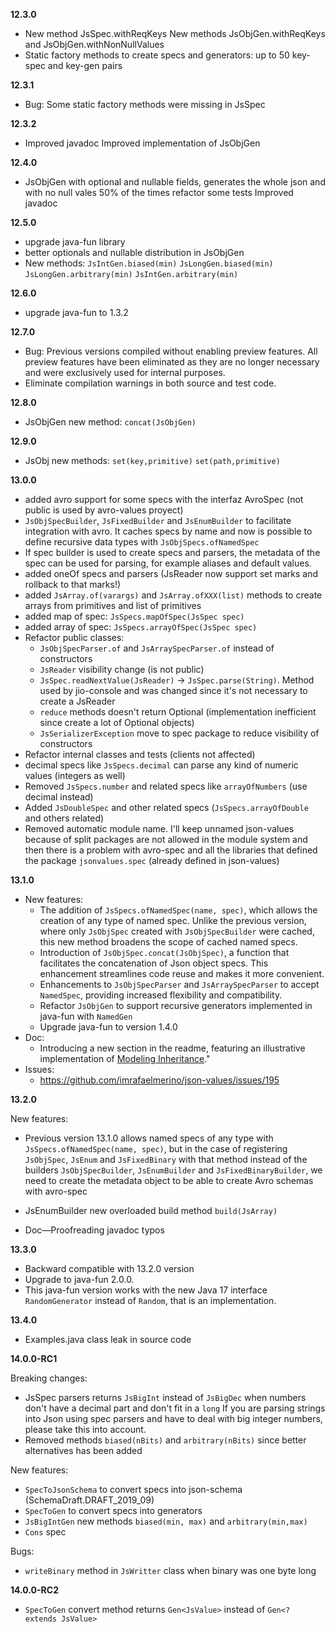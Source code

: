 **12.3.0**

- New method JsSpec.withReqKeys New methods JsObjGen.withReqKeys and JsObjGen.withNonNullValues
- Static factory methods to create specs and generators: up to 50 key-spec and key-gen pairs

**12.3.1**

- Bug: Some static factory methods were missing in JsSpec

**12.3.2**

- Improved javadoc Improved implementation of JsObjGen

**12.4.0**

- JsObjGen with optional and nullable fields, generates the whole json and with no null vales 50% of
  the times refactor some tests Improved javadoc

**12.5.0**

- upgrade java-fun library
- better optionals and nullable distribution in JsObjGen
- New methods: `JsIntGen.biased(min)` `JsLongGen.biased(min)` `JsLongGen.arbitrary(min)`
  `JsIntGen.arbitrary(min)`

**12.6.0**

- upgrade java-fun to 1.3.2

**12.7.0**

- Bug: Previous versions compiled without enabling preview features. All preview features have been
  eliminated as they are no longer necessary and were exclusively used for internal purposes.
- Eliminate compilation warnings in both source and test code.

**12.8.0**

- JsObjGen new method: `concat(JsObjGen)`

**12.9.0**

- JsObj new methods: `set(key,primitive)` `set(path,primitive)`

**13.0.0**

- added avro support for some specs with the interfaz AvroSpec (not public is used by avro-values
  proyect)
- `JsObjSpecBuilder`, `JsFixedBuilder` and `JsEnumBuilder` to facilitate integration with avro. It
  caches specs by name and now is possible to define recursive data types with
  `JsObjSpecs.ofNamedSpec`
- If spec builder is used to create specs and parsers, the metadata of the spec can be used for
  parsing, for example aliases and default values.
- added oneOf specs and parsers (JsReader now support set marks and rollback to that marks!)
- added `JsArray.of(varargs)` and `JsArray.ofXXX(list)` methods to create arrays from primitives and
  list of primitives
- added map of spec: `JsSpecs.mapOfSpec(JsSpec spec)`
- added array of spec: `JsSpecs.arrayOfSpec(JsSpec spec)`
- Refactor public classes:
  - `JsObjSpecParser.of` and `JsArraySpecParser.of` instead of constructors
  - `JsReader` visibility change (is not public)
  - `JsSpec.readNextValue(JsReader)` -> `JsSpec.parse(String)`. Method used by jio-console and was
    changed since it's not necessary to create a JsReader
  - `reduce` methods doesn't return Optional (implementation inefficient since create a lot of
    Optional objects)
  - `JsSerializerException` move to spec package to reduce visibility of constructors
- Refactor internal classes and tests (clients not affected)
- decimal specs like `JsSpecs.decimal` can parse any kind of numeric values (integers as well)
- Removed `JsSpecs.number` and related specs like `arrayOfNumbers` (use decimal instead)
- Added `JsDoubleSpec` and other related specs (`JsSpecs.arrayOfDouble` and others related)
- Removed automatic module name. I'll keep unnamed json-values because of split packages are not
  allowed in the module system and then there is a problem with avro-spec and all the libraries that
  defined the package `jsonvalues.spec` (already defined in json-values)

**13.1.0**

- New features:
  - The addition of `JsSpecs.ofNamedSpec(name, spec)`, which allows the creation of any type of
    named spec. Unlike the previous version, where only `JsObjSpec` created with `JsObjSpecBuilder`
    were cached, this new method broadens the scope of cached named specs.
  - Introduction of `JsObjSpec.concat(JsObjSpec)`, a function that facilitates the concatenation of
    Json object specs. This enhancement streamlines code reuse and makes it more convenient.
  - Enhancements to `JsObjSpecParser` and `JsArraySpecParser` to accept `NamedSpec`, providing
    increased flexibility and compatibility.
  - Refactor `JsObjGen` to support recursive generators implemented in java-fun with `NamedGen`
  - Upgrade java-fun to version 1.4.0
- Doc:
  - Introducing a new section in the readme, featuring an illustrative implementation of
    [Modeling Inheritance](https://json-schema.org/blog/posts/modelling-inheritance)."
- Issues:
  - https://github.com/imrafaelmerino/json-values/issues/195

**13.2.0**

New features:

- Previous version 13.1.0 allows named specs of any type with `JsSpecs.ofNamedSpec(name, spec)`, but
  in the case of registering `JsObjSpec`, `JsEnum` and `JsFixedBinary` with that method instead of
  the builders `JsObjSpecBuilder`, `JsEnumBuilder` and `JsFixedBinaryBuilder`, we need to create the
  metadata object to be able to create Avro schemas with avro-spec

- JsEnumBuilder new overloaded build method `build(JsArray)`

- Doc—Proofreading javadoc typos

**13.3.0**

- Backward compatible with 13.2.0 version
- Upgrade to java-fun 2.0.0.
- This java-fun version works with the new Java 17 interface `RandomGenerator` instead of `Random`,
  that is an implementation.

**13.4.0**

- Examples.java class leak in source code

**14.0.0-RC1**

Breaking changes:

- JsSpec parsers returns `JsBigInt` instead of `JsBigDec` when numbers don't have a decimal part and
  don't fit in a `long` If you are parsing strings into Json using spec parsers and have to deal
  with big integer numbers, please take this into account.
- Removed methods `biased(nBits)` and `arbitrary(nBits)` since better alternatives has been added

New features:

- `SpecToJsonSchema` to convert specs into json-schema (SchemaDraft.DRAFT_2019_09)
- `SpecToGen` to convert specs into generators
- `JsBigIntGen` new methods `biased(min, max)` and `arbitrary(min,max)`
- `Cons` spec

Bugs:

- `writeBinary` method in `JsWritter` class when binary was one byte long

**14.0.0-RC2**

- `SpecToGen` convert method returns `Gen<JsValue>` instead of `Gen<? extends JsValue>` 
